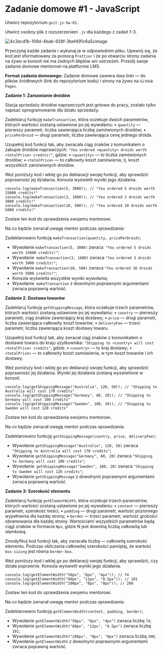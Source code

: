 # Zadanie domowe #1 - JavaScript

Utwórz repozytorium `goit-js-hw-01`.

Utwórz osobny plik z rozszerzeniem `.js` dla każdego z zadań 1-3.

![4c3ecd1b-109d-4bab-928f-3bef491c6a5cimage](https://github.com/user-attachments/assets/632ac1f6-1745-4a39-a17c-27bf622f606e)


Przeczytaj każde zadanie i wykonaj je w odpowiednim pliku.
Upewnij się, że kod jest sformatowany za pomocą `Prettier` i że po otwarciu strony zadania na żywo w konsoli nie ma żadnych błędów ani ostrzeżeń.
Prześlij swoje zadanie domowe mentorowi na platformie LMS.


**Format zadania domowego:** Zadanie domowe zawiera dwa linki — do plików źródłowych (link do repozytorium kodu) i strony na żywo na `GitHub Pages`.


**Zadanie 1: Zamawianie droidów**

Stacja sprzedaży droidów naprawczych jest gotowa do pracy, zostało tylko napisać oprogramowanie dla działu sprzedaży.



Zadeklaruj funkcję `makeTransaction`, która oczekuje dwóch parametrów, których wartości zostaną ustawione po jej wywołaniu: • `quantity` — pierwszy parametr, liczba zawierająca liczbę zamówionych droidów; • `pricePerDroid` — drugi parametr, liczba zawierająca cenę jednego droida.



Uzupełnij kod funkcji tak, aby zwracała ciąg znaków z komunikatem o zakupie droidów naprawczych: `"You ordered <quantity> droids worth <totalPrice> credits!"`, gdzie: • `<quantity>` — to liczba zamówionych droidów; • `<totalPrice>` — to całkowity koszt zamówienia, tj. koszt wszystkich zamówionych droidów.

Weź poniższy kod i wklej go po deklaracji swojej funkcji, aby sprawdzić poprawność jej działania. Konsola wyświetli wyniki jego działania.


```
console.log(makeTransaction(5, 3000)); // "You ordered 5 droids worth 15000 credits!"
console.log(makeTransaction(3, 1000)); // "You ordered 3 droids worth 3000 credits!"
console.log(makeTransaction(10, 500)); // "You ordered 10 droids worth 5000 credits!"
```


Zostaw ten kod do sprawdzenia swojemu mentorowi.

Na co będzie zwracał uwagę mentor podczas sprawdzania:

Zadeklarowano funkcję `makeTransaction(quantity, pricePerDroid)`;
* Wywołanie `makeTransaction(5, 3000)` zwraca` "You ordered 5 droids worth 15000 credits!"`;
* Wywołanie` makeTransaction(3, 1000)` zwraca `"You ordered 3 droids worth 3000 credits!"`;
* Wywołanie `makeTransaction(10, 500)` zwraca `"You ordered 10 droids worth 5000 credits!"`;
* Konsola wyświetla wszystkie wyniki wywołania;
* Wywołanie` makeTransaction` z dowolnymi poprawnymi argumentami zwraca poprawną wartość.


**Zadanie 2. Dostawa towarów**

Zadeklaruj funkcję `getShippingMessage`, która oczekuje trzech parametrów, których wartości zostaną ustawione po jej wywołaniu: • `country` — pierwszy parametr, ciąg znaków zawierający kraj dostawy; • `price` — drugi parametr, liczba zawierająca całkowity koszt towarów; • `deliveryFee` — trzeci parametr, liczba zawierająca koszt dostawy towaru.



Uzupełnij kod funkcji tak, aby zwracał ciąg znaków z komunikatem o dostawie towaru do kraju użytkownika: `"Shipping to <country> will cost <totalPrice> credits"`, gdzie: • `<country>` — to kraj dostawy; • `<totalPrice>` — to całkowity koszt zamówienia, w tym koszt towarów i ich dostawy.



Weź poniższy kod i wklej go po deklaracji swojej funkcji, aby sprawdzić poprawność jej działania. Wyniki jej działania zostaną wyświetlone w konsoli.

```
console.log(getShippingMessage("Australia", 120, 50)); // "Shipping to Australia will cost 170 credits"
console.log(getShippingMessage("Germany", 80, 20)); // "Shipping to Germany will cost 100 credits"
console.log(getShippingMessage("Sweden", 100, 20)); // "Shipping to Sweden will cost 120 credits"
```

Zostaw ten kod do sprawdzenia swojemu mentorowi.


Na co będzie zwracał uwagę mentor podczas sprawdzania:

Zadeklarowano funkcję `getShippingMessage(country, price, deliveryFee)`;
* Wywołanie `getShippingMessage("Australia", 120, 50)` zwraca `"Shipping to Australia will cost 170 credits"`;
* Wywołanie `getShippingMessage("Germany", 80, 20)` zwraca `"Shipping to Germany will cost 100 credits"`;
* Wywołanie` getShippingMessage("Sweden", 100, 20)` zwraca `"Shipping to Sweden will cost 120 credits"`;
* Wywołanie `getShippingMessage` z dowolnymi poprawnymi argumentami zwraca poprawną wartość.


**Zadanie 3: Szerokość elementu**

Zadeklaruj funkcję `getElementWidth`, która oczekuje trzech parametrów, których wartości zostaną ustawione po jej wywołaniu: • `content` — pierwszy parametr, szerokość treści; • `padding` — drugi parametr, wartość poziomego wypełnienia dla każdej strony; • `border` — trzeci parametr, wartość grubości obramowania dla każdej strony. Wartościami wszystkich parametrów będą ciągi znaków w formacie `Npx`, gdzie N jest dowolną liczbą całkowitą lub ułamkową.


Zmodyfikuj kod funkcji tak, aby zwracała liczbę — całkowitą szerokość elementu. Podczas obliczania całkowitej szerokości pamiętaj, że wartość `box-sizing` jest równa `border-box`.


Weź poniższy kod i wklej go po deklaracji swojej funkcji, aby sprawdzić, czy działa poprawnie. Konsola wyświetli wyniki jego działania.


```
console.log(getElementWidth("50px", "8px", "4px")); // 74
console.log(getElementWidth("60px", "12px", "8.5px")); // 101
console.log(getElementWidth("200px", "0px", "0px")); // 200
```


Zostaw ten kod do sprawdzenia swojemu mentorowi.


Na co będzie zwracał uwagę mentor podczas sprawdzania:

Zadeklarowano funkcję `getElementWidth(content, padding, border)`;
* Wywołanie `getElementWidth("50px", "8px", "4px")` zwraca liczbę `74`;
* Wywołanie `getElementWidth("60px", "12px", "8.5px")` zwraca liczbę `101`;
* Wywołanie `getElementWidth("200px", "0px", "0px")` zwraca liczbę `200`;
* Wywołanie `getElementWidth` z dowolnymi poprawnymi argumentami zwraca poprawną wartość.
